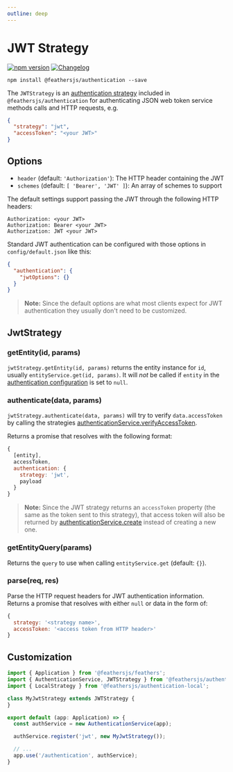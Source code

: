 ```yaml
---
outline: deep
---
```


# JWT Strategy

<Badges>

[![npm version](https://img.shields.io/npm/v/@feathersjs/authentication.svg?style=flat-square)](https://www.npmjs.com/package/@feathersjs/authentication)
[![Changelog](https://img.shields.io/badge/changelog-.md-blue.svg?style=flat-square)](https://github.com/feathersjs/feathers/blob/dove/packages/authentication/CHANGELOG.md)

</Badges>

```
npm install @feathersjs/authentication --save
```

The `JWTStrategy` is an [authentication strategy](./strategy.md) included in `@feathersjs/authentication` for authenticating JSON web token service methods calls and HTTP requests, e.g.

```json
{
  "strategy": "jwt",
  "accessToken": "<your JWT>"
}
```

## Options

- `header` (default: `'Authorization'`): The HTTP header containing the JWT
- `schemes` (default: `[ 'Bearer', 'JWT' ]`): An array of schemes to support

The default settings support passing the JWT through the following HTTP headers:

```
Authorization: <your JWT>
Authorization: Bearer <your JWT>
Authorization: JWT <your JWT>
```

Standard JWT authentication can be configured with those options in `config/default.json` like this:

```json
{
  "authentication": {
    "jwtOptions": {}
  }
}
```

> __Note:__ Since the default options are what most clients expect for JWT authentication they usually don't need to be customized.

## JwtStrategy

### getEntity(id, params)

`jwtStrategy.getEntity(id, params)` returns the entity instance for `id`, usually `entityService.get(id, params)`. It will _not_ be called if `entity` in the [authentication configuration](./service.md#configuration) is set to `null`.

### authenticate(data, params)

`jwtStrategy.authenticate(data, params)` will try to verify `data.accessToken` by calling the strategies [authenticationService.verifyAccessToken](./service.md).

Returns a promise that resolves with the following format:

```js
{
  [entity],
  accessToken,
  authentication: {
    strategy: 'jwt',
    payload
  }
}
```

> __Note:__ Since the JWT strategy returns an `accessToken` property (the same as the token sent to this strategy), that access token will also be returned by [authenticationService.create](./service.md#create-data-params) instead of creating a new one.

### getEntityQuery(params)

Returns the `query` to use when calling `entityService.get` (default: `{}`).

### parse(req, res)

Parse the HTTP request headers for JWT authentication information. Returns a promise that resolves with either `null` or data in the form of:

```js
{
  strategy: '<strategy name>',
  accessToken: '<access token from HTTP header>'
}
```

## Customization

```ts
import { Application } from '@feathersjs/feathers';
import { AuthenticationService, JWTStrategy } from '@feathersjs/authentication';
import { LocalStrategy } from '@feathersjs/authentication-local';

class MyJwtStrategy extends JWTStrategy {
}

export default (app: Application) => {
  const authService = new AuthenticationService(app);

  authService.register('jwt', new MyJwtStrategy());

  // ...
  app.use('/authentication', authService);
}
```
